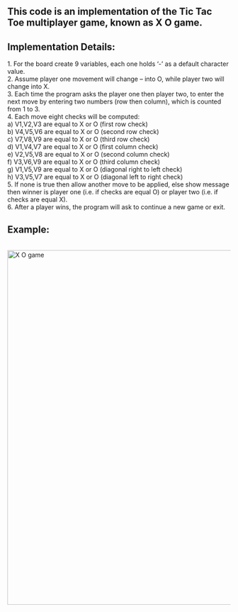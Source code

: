 <h2>This code is an implementation of the Tic Tac Toe multiplayer game, known as X O game.</h2>

<h2>Implementation Details:</h2>
1. For the board create 9 variables, each one holds ‘-’ as a default character value.</br>
2. Assume player one movement will change – into O, while player two will change into X. </br>
3. Each time the program asks the player one then player two, to enter the next move
by entering two numbers (row then column), which is counted from 1 to 3.</br>
4. Each move eight checks will be computed:</br>
a) V1,V2,V3 are equal to X or O (first row check)</br>
b) V4,V5,V6 are equal to X or O (second row check)</br>
c) V7,V8,V9 are equal to X or O (third row check)</br>
d) V1,V4,V7 are equal to X or O (first column check)</br>
e) V2,V5,V8 are equal to X or O (second column check)</br>
f) V3,V6,V9 are equal to X or O (third column check)</br>
g) V1,V5,V9 are equal to X or O (diagonal right to left check)</br>
h) V3,V5,V7 are equal to X or O (diagonal left to right check)</br>
5. If none is true then allow another move to be applied, else show message then
winner is player one (i.e. if checks are equal O) or player two (i.e. if checks are equal X).</br>
6. After a player wins, the program will ask to continue a new game or exit.</br>

<h2>Example:</h2></br>

<img width="800" alt="X O game" src="https://github.com/MonaMohsen166/Tic-Tac-Toe/assets/73717585/cc227831-3a31-4213-80c2-db33cf8bdbfe">


